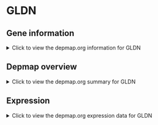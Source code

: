 <h1>GLDN</h1>

<h2>Gene information</h2>
<details>
  <summary>Click to view the depmap.org information for GLDN</summary>
  <p><a href="https://depmap.org/portal/gene/GLDN?tab=about" target="_BLANK">Open page in a new tab...</a></p>
  <iframe src="https://depmap.org/portal/gene/GLDN?tab=about" style="border:none;width:100%;height:800px"></iframe>
</details>

<h2>Depmap overview</h2>
<details>
  <summary>Click to view the depmap.org summary for GLDN</summary>
  <p><a href="https://depmap.org/portal/gene/GLDN?tab=overview" target="_BLANK">Open page in a new tab...</a></p>
  <iframe src="https://depmap.org/portal/gene/GLDN?tab=overview" style="border:none;width:100%;height:800px"></iframe>
</details>

<h2>Expression</h2>
<details>
  <summary>Click to view the depmap.org expression data for GLDN</summary>
  <p><a href="https://depmap.org/portal/gene/GLDN?tab=characterization" target="_BLANK">Open page in a new tab...</a></p>
  <iframe src="https://depmap.org/portal/gene/GLDN?tab=characterization" style="border:none;width:100%;height:800px"></iframe>
</details>


<!--
<h2>Reactome Pathway diagram</h2>
<details>
  <summary>Click to view the Reactome pathway for GLDN</summary>
  <p><a href="PURL" target="_BLANK">Open page in a new tab...</a></p>
  PNAME
</details>
-->


